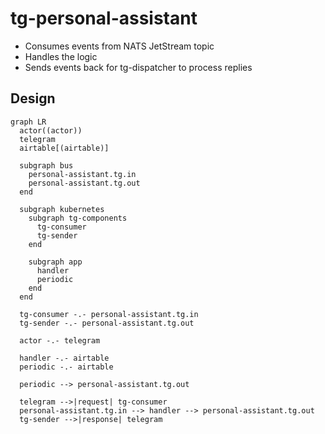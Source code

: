 # tg-personal-assistant

- Consumes events from NATS JetStream topic
- Handles the logic
- Sends events back for tg-dispatcher to process replies

## Design

```mermaid
graph LR
  actor((actor))
  telegram
  airtable[(airtable)]

  subgraph bus
    personal-assistant.tg.in
    personal-assistant.tg.out
  end

  subgraph kubernetes
    subgraph tg-components
      tg-consumer
      tg-sender
    end

    subgraph app
      handler
      periodic
    end
  end

  tg-consumer -.- personal-assistant.tg.in
  tg-sender -.- personal-assistant.tg.out

  actor -.- telegram

  handler -.- airtable
  periodic -.- airtable

  periodic --> personal-assistant.tg.out

  telegram -->|request| tg-consumer
  personal-assistant.tg.in --> handler --> personal-assistant.tg.out
  tg-sender -->|response| telegram
```
